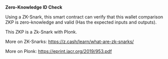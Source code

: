 **Zero-Knowledge ID Check**

Using a ZK-Snark, this smart contract can verify that this wallet comparison ZKP is zero-knowledge and valid (Has the expected inputs and outputs).

This ZKP is a Zk-Snark with Plonk.

More on ZK-Snarks: https://z.cash/learn/what-are-zk-snarks/

More on Plonk: https://eprint.iacr.org/2019/953.pdf
